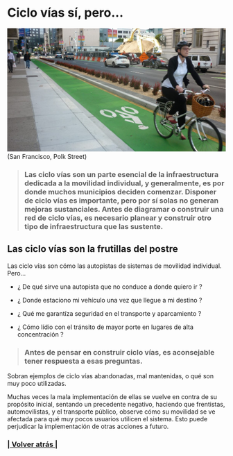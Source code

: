 # Ciclo vías sí, pero...

![San Francisco, Polk Street](cuidades_que_inspiran.9.jpg)(San Francisco, Polk Street)

> ### Las ciclo vías son un parte esencial de la infraestructura dedicada a la **movilidad individual**, y generalmente, es por donde muchos municipios deciden comenzar. Disponer de ciclo vías es importante, pero por sí solas no generan mejoras sustanciales. Antes de diagramar o construir una red de ciclo vías, es necesario planear y construir otro tipo de infraestructura que las sustente.

## Las ciclo vías son la frutillas del postre

Las ciclo vías son cómo las autopistas de sistemas de movilidad individual. Pero...

- ¿ De qué sirve una autopista que no conduce a donde quiero ir ?

- ¿ Donde estaciono mi vehículo una vez que llegue a mi destino ?

- ¿ Qué me garantíza seguridad en el transporte y aparcamiento ?

- ¿ Cómo lídio con el tránsito de mayor porte en lugares de alta concentración ?

> ### Antes de pensar en construir ciclo vías, es aconsejable tener respuesta a esas preguntas.

Sobran ejemplos de ciclo vías abandonadas, mal mantenidas, o qué son muy poco utilizadas.

Muchas veces la mala implementación de ellas se vuelve en contra de su propósito inicial, sentando un precedente negativo, haciendo que frentistas, automovilistas, y el transporte público, observe cómo su movilidad se ve afectada para qué muy pocos usuarios utilicen el sistema. Esto puede perjudicar la implementación de otras acciones a futuro.

<!-- Botón para volver al home -->

### [| Volver atrás |](https://galiprandi.github.io/ciudades-sostenibles/)

